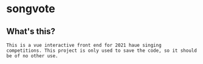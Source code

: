 # songvote

## What's this?
```
This is a vue interactive front end for 2021 haue singing competitions. This project is only used to save the code, so it should be of no other use.
```
